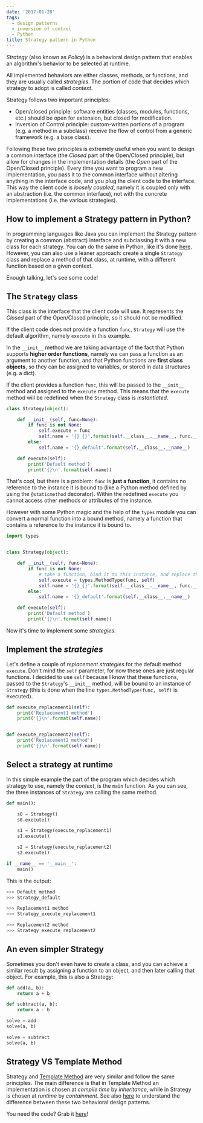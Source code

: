 ```yaml
---
date: '2017-01-28'
tags:
  - design patterns
  - inversion of control
  - Python
title: Strategy pattern in Python
---
```


_Strategy_ (also known as _Policy_) is a behavioral design pattern that enables an algorithm's behavior to be selected at runtime.

All implemented behaviors are either classes, methods, or functions, and they are usually called _strategies_. The portion of code that decides which strategy to adopt is called _context_.

Strategy follows two important principles:

- Open/closed principle: software entities (classes, modules, functions, etc.) should be open for extension, but closed for modification.
- Inversion of Control principle: custom-written portions of a program (e.g. a method in a subclass) receive the flow of control from a generic framework (e.g. a base class).

Following these two principles is extremely useful when you want to design a common interface (the _Closed_ part of the Open/Closed principle), but allow for changes in the implementation details (the _Open_ part of the Open/Closed principle). Every time you want to program a new implementation, you pass it to the common interface without altering anything in the interface code, and you plug the client code to the interface. This way the client code is _loosely coupled_, namely it is coupled only with an abstraction (i.e. the common interface), not with the concrete implementations (i.e. the various strategies).

## How to implement a Strategy pattern in Python?

In programming languages like Java you can implement the Strategy pattern by creating a common (abstract) interface and subclassing it with a new class for each strategy. You can do the same in Python, like it's done [here](https://python-3-patterns-idioms-test.readthedocs.io/en/latest/FunctionObjects.html#strategy-choosing-the-algorithm-at-runtime). However, you can also use a leaner approach: create a single `Strategy` class and replace a method of that class, at runtime, with a different function based on a given context.

Enough talking, let's see some code!

## The `Strategy` class

This class is the interface that the client code will use. It represents the _Closed_ part of the Open/Closed principle, so it should not be modified.

If the client code does not provide a function `func`, `Strategy` will use the default algorithm, namely `execute` in this example.

In the `__init__` method we are taking advantage of the fact that Python supports **higher order functions**, namely we can pass a function as an argument to another function, and that Python functions are **first class objects**, so they can be assigned to variables, or stored in data structures (e.g. a dict).

If the client provides a function `func`, this will be passed to the `__init__` method and assigned to the `execute` method. This means that the `execute` method will be redefined when the `Strategy` class is _instantiated_.

```python
class Strategy(object):

    def __init__(self, func=None):
        if func is not None:
            self.execute = func
            self.name = '{}_{}'.format(self.__class__.__name__, func.__name__)
        else:
            self.name = '{}_default'.format(self.__class__.__name__)

    def execute(self):
        print('Default method')
        print('{}\n'.format(self.name))
```

That's cool, but there is a problem: `func` is **just a function**, it contains no reference to the instance it is bound to (like a Python method defined by using the `@staticmethod` decorator). Within the redefined `execute` you cannot access other methods or attributes of the instance.

However with some Python magic and the help of the `types` module you can convert a normal function into a bound method, namely a function that contains a reference to the instance it is bound to.

```python
import types


class Strategy(object):

    def __init__(self, func=None):
        if func is not None:
            # take a function, bind it to this instance, and replace the default bound method 'execute' with this new bound method.
            self.execute = types.MethodType(func, self)
            self.name = '{}_{}'.format(self.__class__.__name__, func.__name__)
        else:
            self.name = '{}_default'.format(self.__class__.__name__)

    def execute(self):
        print('Default method')
        print('{}\n'.format(self.name))
```

Now it's time to implement some _strategies_.

## Implement the _strategies_

Let's define a couple of _replacement strategies_ for the default method `execute`. Don't mind the `self` parameter, for now these ones are just regular functions. I decided to use `self` because I know that these functions, passed to the `Strategy`'s `__init__` method, will be bound to an instance of `Strategy` (this is done when the line `types.MethodType(func, self)` is executed).

```python
def execute_replacement1(self):
    print('Replacement1 method')
    print('{}\n'.format(self.name))


def execute_replacement2(self):
    print('Replacement2 method')
    print('{}\n'.format(self.name))
```

## Select a strategy at runtime

In this simple example the part of the program which decides which strategy to use, namely the _context_, is the `main` function. As you can see, the three instances of `Strategy` are calling the same method.

```python
def main():

    s0 = Strategy()
    s0.execute()

    s1 = Strategy(execute_replacement1)
    s1.execute()

    s2 = Strategy(execute_replacement2)
    s2.execute()

if __name__ == '__main__':
    main()
```

This is the output:

```python
>>> Default method
>>> Strategy_default

>>> Replacement1 method
>>> Strategy_execute_replacement1

>>> Replacement2 method
>>> Strategy_execute_replacement2
```

## An even simpler Strategy

Sometimes you don't even have to create a class, and you can achieve a similar result by assigning a function to an object, and then later calling that object. For example, this is also a Strategy:

```python
def add(a, b):
    return a + b

def subtract(a, b):
    return a - b

solve = add
solve(a, b)

solve = subtract
solve(a, b)
```

## Strategy VS Template Method

Strategy and [Template Method](https://www.giacomodebidda.com/posts/template-method-pattern-in-python/) are very similar and follow the same principles. The main difference is that in Template Method an implementation is chosen at _compile time_ by _inheritance_, while in Strategy is chosen at _runtime_ by _containment_. See also [here](https://stackoverflow.com/a/669366) to understand the difference between these two behavioral design patterns.

You need the code? Grab it [here](https://github.com/jackdbd/design-patterns)!
